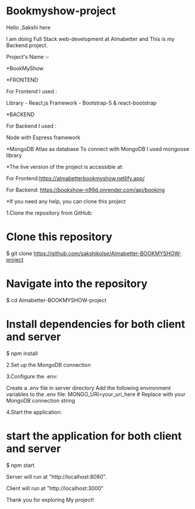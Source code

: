 ﻿# Bookmyshow-project

Hello ,Sakshi here

I am doing Full Stack web-development at Almabetter and This is my Backend project.

Project's Name :-

*BookMyShow

*FRONTEND

For Frontend I used :

Library - React.js
Framework - Bootstrap-5 & react-bootstrap

*BACKEND

For Backend I used :

Node with Express framework

*MongoDB Atlas as database To connect with MongoDB I used mongoose library


*The live version of the project is accessible at:

For Frontend:https://almabetterbookmyshow.netlify.app/

For Backend: https://bookshow-n99d.onrender.com/api/booking


*If you need any help, you can clone this project

1.Clone the repository from GitHub:
# Clone this repository
 $ git clone https://github.com/sakshikolse/Almabetter-BOOKMYSHOW-project

# Navigate into the repository
$ cd Almabetter-BOOKMYSHOW-project

# Install dependencies for both client and server
$ npm install

2.Set up the MongoDB connection

3.Configure the .env:

Create a .env file in server directory
Add the following environment variables to the .env file:
MONGO_URI=your_uri_here  # Replace with your MongoDB connection string

4.Start the application:

# start the application for both client and server
$ npm start  

Server will run at "http://localhost:8080".

Client will run at "http://localhost:3000"

Thank you for exploring My project!

